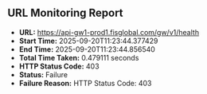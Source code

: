 ## URL Monitoring Report

- **URL:** https://api-gw1-prod1.fisglobal.com/gw/v1/health
- **Start Time:** 2025-09-20T11:23:44.377429
- **End Time:** 2025-09-20T11:23:44.856540
- **Total Time Taken:** 0.479111 seconds
- **HTTP Status Code:** 403
- **Status:** Failure
- **Failure Reason:** HTTP Status Code: 403
